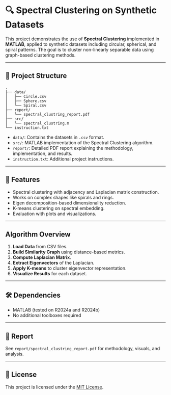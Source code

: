 # 🔍 Spectral Clustering on Synthetic Datasets

This project demonstrates the use of **Spectral Clustering** implemented in **MATLAB**, applied to synthetic datasets including circular, spherical, and spiral patterns. The goal is to cluster non-linearly separable data using graph-based clustering methods.

---

## 📁 Project Structure

```
.
├── data/
│   ├── Circle.csv
│   ├── Sphere.csv
│   └── Spiral.csv
├── report/
│   └── spectral_clustring_report.pdf
├── src/
│   └── spectral_clustring.m
└── instruction.txt
```

- `data/`: Contains the datasets in `.csv` format.
- `src/`: MATLAB implementation of the Spectral Clustering algorithm.
- `report/`: Detailed PDF report explaining the methodology, implementation, and results.
- `instruction.txt`: Additional project instructions.

---

## 📌 Features

- Spectral clustering with adjacency and Laplacian matrix construction.
- Works on complex shapes like spirals and rings.
- Eigen decomposition-based dimensionality reduction.
- K-means clustering on spectral embedding.
- Evaluation with plots and visualizations.

---

##  Algorithm Overview

1. **Load Data** from CSV files.
2. **Build Similarity Graph** using distance-based metrics.
3. **Compute Laplacian Matrix**.
4. **Extract Eigenvectors** of the Laplacian.
5. **Apply K-means** to cluster eigenvector representation.
6. **Visualize Results** for each dataset.

---

## 🛠 Dependencies

- MATLAB (tested on R2024a and R2024b)
- No additional toolboxes required

---

## 📄 Report

See `report/spectral_clustring_report.pdf` for methodology, visuals, and analysis.

---


## 📜 License

This project is licensed under the [MIT License](LICENSE).
